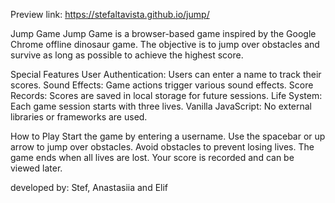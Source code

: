 Preview link: https://stefaltavista.github.io/jump/

Jump Game
Jump Game is a browser-based game inspired by the Google Chrome offline dinosaur game. The objective is to jump over obstacles and survive as long as possible to achieve the highest score.

Special Features
User Authentication: Users can enter a name to track their scores.
Sound Effects: Game actions trigger various sound effects.
Score Records: Scores are saved in local storage for future sessions.
Life System: Each game session starts with three lives.
Vanilla JavaScript: No external libraries or frameworks are used.

How to Play
Start the game by entering a username.
Use the spacebar or up arrow to jump over obstacles.
Avoid obstacles to prevent losing lives.
The game ends when all lives are lost.
Your score is recorded and can be viewed later.

developed by: Stef, Anastasiia and Elif
